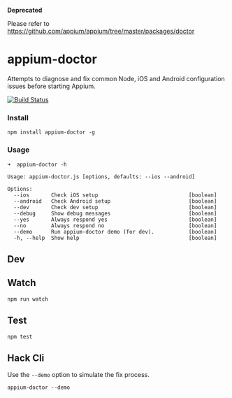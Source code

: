**Deprecated**

Please refer to https://github.com/appium/appium/tree/master/packages/doctor

appium-doctor
===================
Attempts to diagnose and fix common Node, iOS and Android configuration issues before starting Appium.

[![Build Status](https://travis-ci.org/appium/appium-doctor.svg?branch=master)](https://travis-ci.org/appium/appium-doctor)

### Install

```
npm install appium-doctor -g
```

### Usage

```
➜  appium-doctor -h

Usage: appium-doctor.js [options, defaults: --ios --android]

Options:
  --ios       Check iOS setup                             [boolean]
  --android   Check Android setup                         [boolean]
  --dev       Check dev setup                             [boolean]
  --debug     Show debug messages                         [boolean]
  --yes       Always respond yes                          [boolean]
  --no        Always respond no                           [boolean]
  --demo      Run appium-doctor demo (for dev).           [boolean]
  -h, --help  Show help                                   [boolean]
```

## Dev

## Watch

```
npm run watch
```

## Test

```
npm test
```

## Hack Cli

Use the `--demo` option to simulate the fix process.

```
appium-doctor --demo
```
